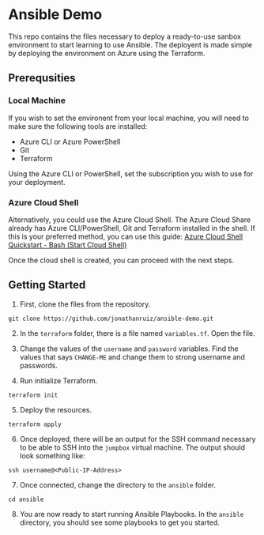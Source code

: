 # Ansible Demo

This repo contains the files necessary to deploy a ready-to-use sanbox environment to start learning to use Ansible. The deployent is made simple by deploying the environment on Azure using the Terraform.

## Prerequsities

### Local Machine

If you wish to set the environent from your local machine, you will need to make sure the following tools are installed:

- Azure CLI or Azure PowerShell
- Git
- Terraform

Using the Azure CLI or PowerShell, set the subscription you wish to use for your deployment.

### Azure Cloud Shell

Alternatively, you could use the Azure Cloud Shell. The Azure Cloud Share already has Azure CLI/PowerShell, Git and Terraform installed in the shell. If this is your preferred method, you can use this guide: [Azure Cloud Shell Quickstart - Bash (Start Cloud Shell)](https://learn.microsoft.com/en-us/azure/cloud-shell/quickstart#start-cloud-shell)

Once the cloud shell is created, you can proceed with the next steps.

## Getting Started

1. First, clone the files from the repository.

```
git clone https://github.com/jonathanruiz/ansible-demo.git
```

2. In the `terraform` folder, there is a file named `variables.tf`. Open the file.

3. Change the values of the `username` and `password` variables. Find the values that says `CHANGE-ME` and change them to strong username and passwords.

4. Run initialize Terraform.

```
terraform init
```

5. Deploy the resources.

```
terraform apply
```

6. Once deployed, there will be an output for the SSH command necessary to be able to SSH into the `jumpbox` virtual machine. The output should look something like:

```
ssh username@<Public-IP-Address>
```

7. Once connected, change the directory to the `ansible` folder.

```
cd ansible
```

8. You are now ready to start running Ansible Playbooks. In the `ansible` directory, you should see some playbooks to get you started.
